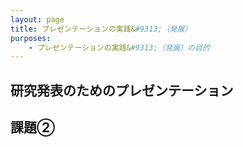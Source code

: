 ```yaml
---
layout: page
title: プレゼンテーションの実践&#9313;（発展）
purposes:
    - プレゼンテーションの実践&#9313;（発展）の目的
---
```


研究発表のためのプレゼンテーション
----------------------------


課題&#9313;
----


